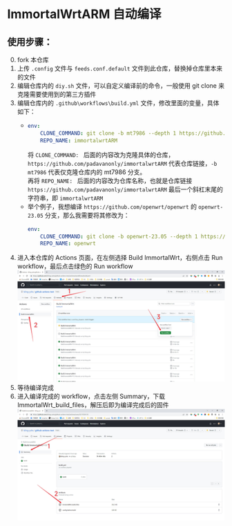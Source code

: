 # ImmortalWrtARM 自动编译

## 使用步骤：

0. fork 本仓库
1. 上传 `.config` 文件与 `feeds.conf.default` 文件到此仓库，替换掉仓库里本来的文件
2. 编辑仓库内的 `diy.sh` 文件，可以自定义编译前的命令，一般使用 git clone 来克隆需要使用到的第三方插件
3. 编辑仓库内的 `.github\workflows\build.yml` 文件，修改里面的变量，具体如下：
    - ```yml
      env:
          CLONE_COMMAND: git clone -b mt7986 --depth 1 https://github.com/padavanonly/immortalwrtARM
          REPO_NAME: immortalwrtARM
      ```
        将 `CLONE_COMMAND: ` 后面的内容改为克隆具体的仓库，` https://github.com/padavanonly/immortalwrtARM` 代表仓库链接，`-b mt7986` 代表仅克隆仓库内的 mt7986 分支。  
         再将 `REPO_NAME: ` 后面的内容改为仓库名称，也就是仓库链接 `https://github.com/padavanonly/immortalwrtARM` 最后一个斜杠末尾的字符串，即 `immortalwrtARM`
    - 举个例子，我想编译 `https://github.com/openwrt/openwrt` 的 `openwrt-23.05` 分支，那么我需要将其修改为：
        ```yml
        env:
            CLONE_COMMAND: git clone -b openwrt-23.05 --depth 1 https://github.com/openwrt/openwrt
            REPO_NAME: openwrt
        ```
4. 进入本仓库的 Actions 页面，在左侧选择 Build ImmortalWrt，右侧点击 Run workflow，最后点击绿色的 Run workflow
   <br>
   <img src="picture/Actions.jpg">
   <br>
5. 等待编译完成
6. 进入编译完成的 workflow，点击左侧 Summary，下载 ImmortalWrt_build_files，解压后即为编译完成后的固件
   <br>
   <img src="picture/Build_files.jpg">
   <br>
